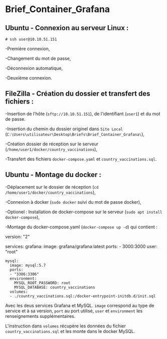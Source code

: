 # Brief_Container_Grafana

## Ubuntu - Connexion au serveur Linux :

``# ssh user@10.10.51.151``

-Première connexion,

-Changement du mot de passe,

-Déconnexion automatique,

-Deuxième connexion.

## FileZilla - Création du dossier et transfert des fichiers :

-Insertion de l'hôte (``sftp://10.10.51.151``), de l'identifiant (``user1``) et du mot de passe.

-Insertion du chemin du dossier originel dans ``Site Local`` (``C:\Users\utilisateur\Desktop\Briefs\Brief_Container_Grafana\``),

-Création dossier de réception sur le serveur (``/home/user1/docker/country_vaccinations``),

-Transfert des fichiers ``docker-compose.yaml`` et ``country_vaccinations.sql``.

## Ubuntu - Montage du docker :

-Déplacement sur le dossier de réception (``cd /home/user1/docker/country_vaccinations``),

-Connexion à docker (``sudo docker`` suivi du mot de passe docker),

-Optionel : Installation de docker-compose sur le serveur (``sudo apt install docker-compose``),

-Montage du docker-compose.yaml (``docker-compose up -d``) qui contient :

version: "2"

  services:
    grafana:
      image: grafana/grafana:latest
      ports:
        - 3000:3000
      user: "root"

    mysql:
      image: mysql:5.7
      ports:
      - "3306:3306"
      environment:
        MYSQL_ROOT_PASSWORD: root
        MYSQL_DATABASE: country_vaccinations
      volumes:
      - ./country_vaccinations.sql:/docker-entrypoint-initdb.d/init.sql
    
Avec les deus services Grafana et MySQL. ``image`` correspond au type de service et à sa version, ``port`` au port utilisé, ``user`` et ``environment`` les renseignements supplémentaires.
    
L'instruction dans ``volumes`` récupère les données du fichier ``country_vaccinations.sql`` et les monte dans le docker MySQL.


    
    
